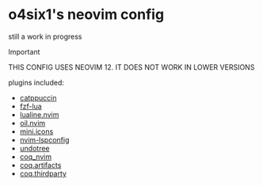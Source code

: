 # o4six1's neovim config
still a work in progress

> [!IMPORTANT]
> THIS CONFIG USES NEOVIM 12. IT DOES NOT WORK IN LOWER VERSIONS

plugins included:
- [catppuccin](https://github.com/catppuccin/nvim)
- [fzf-lua](https://github.com/ibhagwan/fzf-lua)
- [lualine.nvim](https://github.com/nvim-lualine/lualine.nvim)
- [oil.nvim](https://github.com/stevearc/oil.nvim)
- [mini.icons](https://github.com/echasnovski/mini.icons)
- [nvim-lspconfig](https://github.com/neovim/nvim-lspconfig)
- [undotree](https://github.com/mbbill/undotree)
- [coq_nvim](https://github.com/ms-jpq/coq_nvim)
- [coq.artifacts](https://github.com/ms-jpq/coq.artifacts)
- [coq.thirdparty](https://github.com/ms-jpq/coq.thirdparty)
